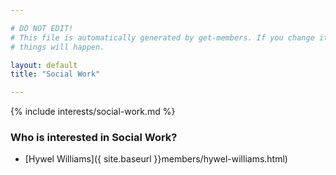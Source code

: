 ```yaml
---

# DO NOT EDIT!
# This file is automatically generated by get-members. If you change it, bad
# things will happen.

layout: default
title: "Social Work"

---
```


{% include interests/social-work.md %}

### Who is interested in Social Work?


* [Hywel Williams]({ site.baseurl }}members/hywel-williams.html)
